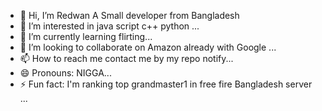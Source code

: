 - 👋 Hi, I’m  Redwan A Small developer from Bangladesh 
- 👀 I’m interested in java script c++ python  ...
- 🌱 I’m currently learning flirting...
- 💞️ I’m looking to collaborate on Amazon already with Google ...
- 📫 How to reach me contact me by my repo notify...
- 😄 Pronouns: NIGGA...
- ⚡ Fun fact: I'm ranking top grandmaster1 in free fire Bangladesh server ...

<!---
devastinglordxemon/devastinglordxemon is a ✨ special ✨ repository because its `README.md` (this file) appears on your GitHub profile.
You can click the Preview link to take a look at your changes.
--->
